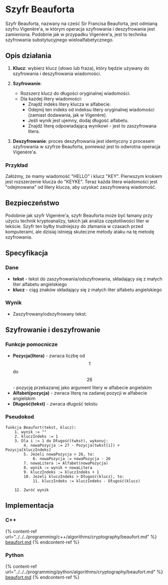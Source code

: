 # Szyfr Beauforta

Szyfr Beauforta, nazwany na cześć Sir Francisa Beauforta, jest odmianą szyfru Vigenère'a, w którym operacja szyfrowania i deszyfrowania jest zamieniona. Podobnie jak w przypadku Vigenère'a, jest to technika szyfrowania substytucyjnego wieloalfabetycznego.

## Opis działania

1. **Klucz**: wybierz klucz (słowo lub fraza), który będzie używany do szyfrowania i deszyfrowania wiadomości.

1. **Szyfrowanie**:
   - Rozszerz klucz do długości oryginalnej wiadomości.
   - Dla każdej litery wiadomości:
     - Znajdź indeks litery klucza w alfabecie.
     - Odejmij ten indeks od indeksu litery oryginalnej wiadomości (zamiast dodawania, jak w Vigenère).
     - Jeśli wynik jest ujemny, dodaj długość alfabetu.
     - Znajdź literę odpowiadającą wynikowi - jest to zaszyfrowana litera.

2. **Deszyfrowanie**: proces deszyfrowania jest identyczny z procesem szyfrowania w szyfrze Beauforta, ponieważ jest to odwrotna operacja Vigenère'a.

### Przykład

Załóżmy, że mamy wiadomość "HELLO" i klucz "KEY". Pierwszym krokiem jest rozszerzenie klucza do "KEYKE". Teraz każda litera wiadomości jest "odejmowana" od litery klucza, aby uzyskać zaszyfrowaną wiadomość.

## Bezpieczeństwo

Podobnie jak szyfr Vigenère'a, szyfr Beauforta może być łamany przy użyciu technik kryptoanalizy, takich jak analiza częstotliwości liter w tekście. Szyfr ten byłby trudniejszy do złamania w czasach przed komputerami, ale dzisiaj istnieją skuteczne metody ataku na tę metodę szyfrowania. 

## Specyfikacja

### Dane

- **tekst** - tekst do zaszyfrowania/odszyfrowania, składający się z małych liter alfabetu angielskiego
- **klucz** - ciąg znaków składający się z małych liter alfabetu angielskiego

### Wynik

- Zaszyfrowany/odszyfrowany tekst.

## Szyfrowanie i deszyfrowanie

### Funkcje pomocnicze

- **Pozycja(litera)** - zwraca liczbę od $$1$$ do $$26$$ - pozycję przekazanej jako argument litery w alfabecie angielskim
- **Alfabet(pozycja)** - zwraca literę na zadanej pozycji w alfabecie angielskim
- **Długość(tekst)** - zwraca długość tekstu

### Pseudokod

```
funkcja Beaufort(tekst, klucz):
    1. wynik := ""
    2. kluczIndeks := 1
    3. Dla i := 1 do Długość(twkst), wykonuj:
        4. nowaPozycja := 27 - Pozycja(twkst[i]) + Pozycja[kluczIndeks]
        5. Jeżeli nowaPozycja > 26, to:
            6. nowaPozycja := nowaPozycja - 26
        7. nowaLitera := Alfabet(nowaPozycja)
        8. wynik := wynik + nowaLitera
        9. kluczIndeks := kluczIndeks + 1
        10. Jeżeli kluczIndeks > Długość(klucz), to:
            11. kluczIndeks := kluczIndeks - Długość(klucz)

    12. Zwróć wynik 
```

## Implementacja

### C++

{% content-ref url="../../../programming/c++/algorithms/cryptography/beaufort.md" %}
[beaufort.md](../../../programming/c++/algorithms/cryptography/beaufort.md)
{% endcontent-ref %}

### Python

{% content-ref url="../../../programming/python/algorithms/cryptography/beaufort.md" %}
[beaufort.md](../../../programming/python/algorithms/cryptography/beaufort.md)
{% endcontent-ref %}
